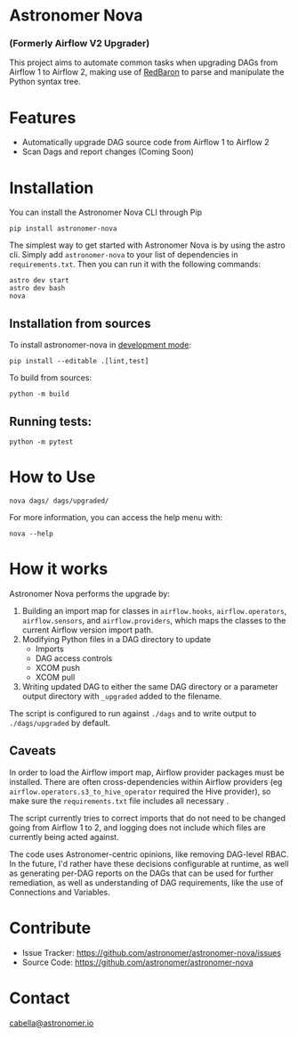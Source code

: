# Astronomer Nova
### (Formerly Airflow V2 Upgrader)

This project aims to automate common tasks when upgrading DAGs from Airflow 1 to Airflow 2,
making use of [RedBaron](https://redbaron.readthedocs.io/en/latest/) to parse and manipulate the Python syntax tree.

# Features

- Automatically upgrade DAG source code from Airflow 1 to Airflow 2
- Scan Dags and report changes (Coming Soon)

# Installation
You can install the Astronomer Nova CLI through Pip

```shell
pip install astronomer-nova
```

The simplest way to get started with Astronomer Nova is by using the astro cli.
Simply add `astronomer-nova` to your list of dependencies in `requirements.txt`.
Then you can run it with the following commands:

```shell
astro dev start
astro dev bash
nova
```

## Installation from sources

To install astronomer-nova in [development mode](https://pip.pypa.io/en/latest/cli/pip_install/#install-editable):

```shell
pip install --editable .[lint,test]
```

To build from sources:

```
python -m build
```

## Running tests:

```shell
python -m pytest
```

# How to Use

```shell
nova dags/ dags/upgraded/
```

For more information, you can access the help menu with:

```shell
nova --help
```

# How it works

Astronomer Nova performs the upgrade by:

1. Building an import map for classes in `airflow.hooks`, `airflow.operators`, `airflow.sensors`, and `airflow.providers`, which maps the classes to the current Airflow version import path.
2. Modifying Python files in a DAG directory to update
   - Imports
   - DAG access controls
   - XCOM push
   - XCOM pull
3. Writing updated DAG to either the same DAG directory or a parameter output directory with `_upgraded` added to the filename.

The script is configured to run against `./dags` and to write output to `./dags/upgraded` by default.

## Caveats

In order to load the Airflow import map, Airflow provider packages must be installed. There are often cross-dependencies within Airflow providers (eg `airflow.operators.s3_to_hive_operator` required the Hive provider), so make sure the `requirements.txt` file includes all necessary .

The script currently tries to correct imports that do not need to be changed going from Airflow 1 to 2, and logging does not include which files are currently being acted against.

The code uses Astronomer-centric opinions, like removing DAG-level RBAC. In the future, I'd rather have these decisions configurable at runtime, as well as generating per-DAG reports on the DAGs that can be used for further remediation, as well as understanding of DAG requirements, like the use of Connections and Variables.


# Contribute

- Issue Tracker: https://github.com/astronomer/astronomer-nova/issues
- Source Code: https://github.com/astronomer/astronomer-nova

# Contact

cabella@astronomer.io